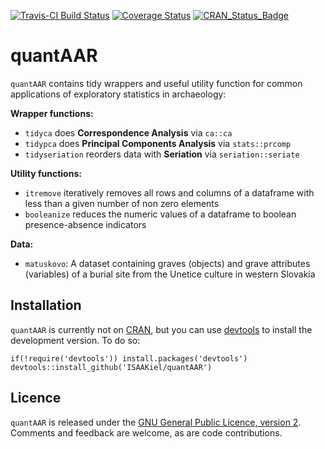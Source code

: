 [![Travis-CI Build Status](https://travis-ci.org/ISAAKiel/quantAAR.svg?branch=master)](https://travis-ci.org/ISAAKiel/quantAAR) [![Coverage Status](https://img.shields.io/codecov/c/github/ISAAKiel/quantAAR/master.svg)](https://codecov.io/github/ISAAKiel/quantAAR?branch=master) [![CRAN\_Status\_Badge](http://www.r-pkg.org/badges/version/quantAAR)](http://cran.r-project.org/package=quantAAR)

# quantAAR

`quantAAR` contains tidy wrappers and useful utility function for common applications of exploratory statistics in archaeology:

**Wrapper functions:**

- `tidyca` does **Correspondence Analysis** via `ca::ca`
- `tidypca` does **Principal Components Analysis** via `stats::prcomp`
- `tidyseriation` reorders data with **Seriation** via `seriation::seriate`

**Utility functions:**

- `itremove` iteratively removes all rows and columns of a dataframe with less than a given number of non zero elements
- `booleanize` reduces the numeric values of a dataframe to boolean presence-absence indicators

**Data:**

- `matuskovo`: A dataset containing graves (objects) and grave attributes (variables) of a burial site from the Unetice culture in western Slovakia

## Installation

`quantAAR` is currently not on [CRAN](http://cran.r-project.org/), but you can use [devtools](http://cran.r-project.org/web/packages/devtools/index.html) to install the development version. To do so:

    if(!require('devtools')) install.packages('devtools')
    devtools::install_github('ISAAKiel/quantAAR')

## Licence

`quantAAR` is released under the [GNU General Public Licence, version 2](http://www.r-project.org/Licenses/GPL-2). Comments and feedback are welcome, as are code contributions.

